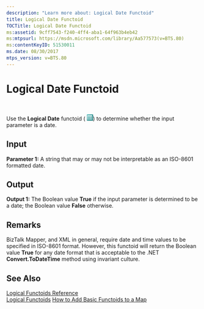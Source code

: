 ```yaml
---
description: "Learn more about: Logical Date Functoid"
title: Logical Date Functoid
TOCTitle: Logical Date Functoid
ms:assetid: 9cff7543-f240-4ff4-aba1-64f963b4eb42
ms:mtpsurl: https://msdn.microsoft.com/library/Aa577573(v=BTS.80)
ms:contentKeyID: 51530011
ms.date: 08/30/2017
mtps_version: v=BTS.80
---
```


# Logical Date Functoid

 

Use the **Logical Date** functoid ( ![Icon that represents the Logical Date functoid.](images/Aa577573.d77fb1a1-4472-4830-8e02-43cf3b396d9e(BTS.80).jpeg)) to determine whether the input parameter is a date.

## Input

**Parameter 1:** A string that may or may not be interpretable as an ISO-8601 formatted date.

## Output

**Output 1:** The Boolean value **True** if the input parameter is determined to be a date; the Boolean value **False** otherwise.

## Remarks

BizTalk Mapper, and XML in general, require date and time values to be specified in ISO-8601 format. However, this functoid will return the Boolean value **True** for any date format that is acceptable to the .NET **Convert.ToDateTime** method using invariant culture.

## See Also

[Logical Functoids Reference](logical-functoids-reference.md)  
[Logical Functoids](https://msdn.microsoft.com/library/aa561580\(v=bts.80\))  
[How to Add Basic Functoids to a Map](https://msdn.microsoft.com/library/aa560635\(v=bts.80\))

